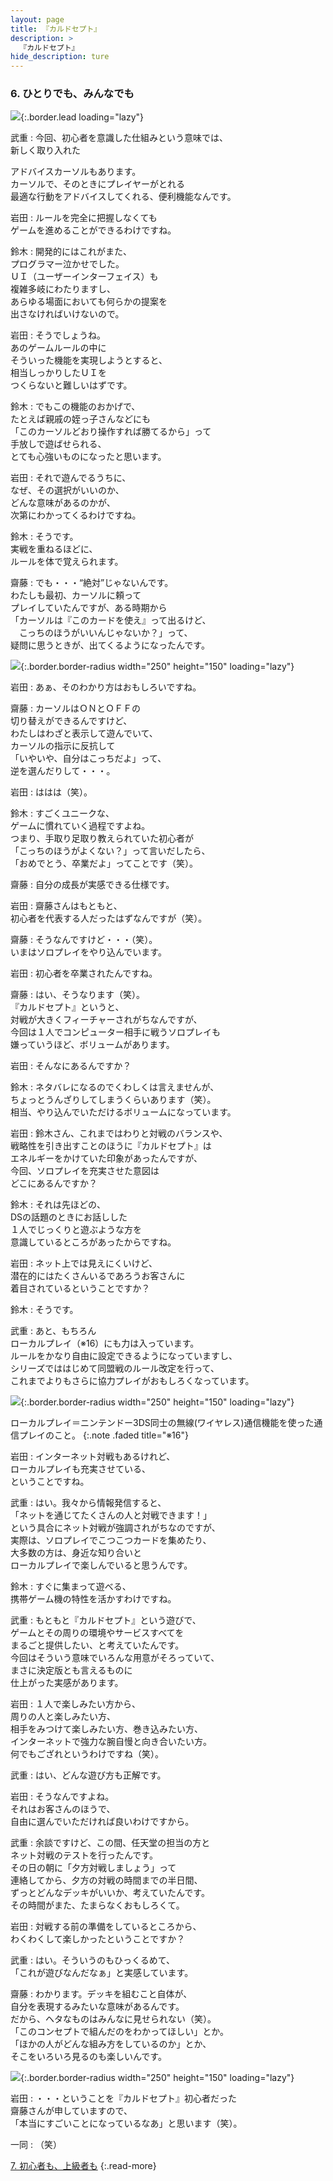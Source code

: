 ```yaml
---
layout: page
title: 『カルドセプト』
description: >
  『カルドセプト』
hide_description: ture
---
```


### 6. ひとりでも、みんなでも

![](/interviews/jp/3ds/acbj/vol1/img/mainvisual6.jpg){:.border.lead loading="lazy"}

武重
: 今回、初心者を意識した仕組みという意味では、<br>新しく取り入れた

アドバイスカーソルもあります。<br>カーソルで、そのときにプレイヤーがとれる<br>最適な行動をアドバイスしてくれる、便利機能なんです。

岩田
: ルールを完全に把握しなくても<br>ゲームを進めることができるわけですね。

鈴木
: 開発的にはこれがまた、<br>プログラマー泣かせでした。<br>ＵＩ（ユーザーインターフェイス）も<br>複雑多岐にわたりますし、<br>あらゆる場面においても何らかの提案を<br>出さなければいけないので。

岩田
: そうでしょうね。<br>あのゲームルールの中に<br>そういった機能を実現しようとすると、<br>相当しっかりしたＵＩを<br>つくらないと難しいはずです。

鈴木
: でもこの機能のおかげで、<br>たとえば親戚の姪っ子さんなどにも<br>「このカーソルどおり操作すれば勝てるから」って<br>手放しで遊ばせられる、<br>とても心強いものになったと思います。

岩田
: それで遊んでるうちに、<br>なぜ、その選択がいいのか、<br>どんな意味があるのかが、<br>次第にわかってくるわけですね。

鈴木
: そうです。<br>実戦を重ねるほどに、<br>ルールを体で覚えられます。

齋藤
: でも・・・“絶対”じゃないんです。<br>わたしも最初、カーソルに頼って<br>プレイしていたんですが、ある時期から<br>「カーソルは『このカードを使え』って出るけど、<br>　こっちのほうがいいんじゃないか？」って、<br>疑問に思うときが、出てくるようになったんです。

![](/interviews/jp/3ds/acbj/vol1/img/photo15.jpg){:.border.border-radius width="250" height="150"  loading="lazy"}

岩田
: あぁ、そのわかり方はおもしろいですね。

齋藤
: カーソルはＯＮとＯＦＦの<br>切り替えができるんですけど、<br>わたしはわざと表示して遊んでいて、<br>カーソルの指示に反抗して<br>「いやいや、自分はこっちだよ」って、<br>逆を選んだりして・・・。

岩田
: ははは（笑）。

鈴木
: すごくユニークな、<br>ゲームに慣れていく過程ですよね。<br>つまり、手取り足取り教えられていた初心者が<br>「こっちのほうがよくない？」って言いだしたら、<br>「おめでとう、卒業だよ」ってことです（笑）。

齋藤
: 自分の成長が実感できる仕様です。

岩田
: 齋藤さんはもともと、<br>初心者を代表する人だったはずなんですが（笑）。

齋藤
: そうなんですけど・・・（笑）。<br>いまはソロプレイをやり込んでいます。

岩田
: 初心者を卒業されたんですね。

齋藤
: はい、そうなります（笑）。<br>『カルドセプト』というと、<br>対戦が大きくフィーチャーされがちなんですが、<br>今回は１人でコンピューター相手に戦うソロプレイも<br>嫌っていうほど、ボリュームがあります。

岩田
: そんなにあるんですか？

鈴木
: ネタバレになるのでくわしくは言えませんが、<br>ちょっとうんざりしてしまうくらいあります（笑）。<br>相当、やり込んでいただけるボリュームになっています。

岩田
: 鈴木さん、これまではわりと対戦のバランスや、<br>戦略性を引き出すことのほうに『カルドセプト』は<br>エネルギーをかけていた印象があったんですが、<br>今回、ソロプレイを充実させた意図は<br>どこにあるんですか？

鈴木
: それは先ほどの、<br>DSの話題のときにお話しした<br>１人でじっくりと遊ぶような方を<br>意識しているところがあったからですね。

岩田
: ネット上では見えにくいけど、<br>潜在的にはたくさんいるであろうお客さんに<br>着目されているということですか？

鈴木
: そうです。

武重
: あと、もちろん<br>ローカルプレイ（※16）にも力は入っています。<br>ルールをかなり自由に設定できるようになっていますし、<br>シリーズでははじめて同盟戦のルール改定を行って、<br>これまでよりもさらに協力プレイがおもしろくなっています。

![](/interviews/jp/3ds/acbj/vol1/img/photo16.jpg){:.border.border-radius width="250" height="150"  loading="lazy"}


ローカルプレイ＝ニンテンドー3DS同士の無線(ワイヤレス)通信機能を使った通信プレイのこと。
{:.note .faded title="※16"}

岩田
: インターネット対戦もあるけれど、<br>ローカルプレイも充実させている、<br>ということですね。

武重
: はい。我々から情報発信すると、<br>「ネットを通じてたくさんの人と対戦できます！」<br>という具合にネット対戦が強調されがちなのですが、<br>実際は、ソロプレイでこつこつカードを集めたり、<br>大多数の方は、身近な知り合いと<br>ローカルプレイで楽しんでいると思うんです。

鈴木
: すぐに集まって遊べる、<br>携帯ゲーム機の特性を活かすわけですね。

武重
: もともと『カルドセプト』という遊びで、<br>ゲームとその周りの環境やサービスすべてを<br>まるごと提供したい、と考えていたんです。<br>今回はそういう意味でいろんな用意がそろっていて、<br>まさに決定版とも言えるものに<br>仕上がった実感があります。

岩田
: １人で楽しみたい方から、<br>周りの人と楽しみたい方、<br>相手をみつけて楽しみたい方、巻き込みたい方、<br>インターネットで強力な腕自慢と向き合いたい方。<br>何でもござれというわけですね（笑）。

武重
: はい、どんな遊び方も正解です。

岩田
: そうなんですよね。<br>それはお客さんのほうで、<br>自由に選んでいただければ良いわけですから。

武重
: 余談ですけど、この間、任天堂の担当の方と<br>ネット対戦のテストを行ったんです。<br>その日の朝に「夕方対戦しましょう」って<br>連絡してから、夕方の対戦の時間までの半日間、<br>ずっとどんなデッキがいいか、考えていたんです。<br>その時間がまた、たまらなくおもしろくて。

岩田
: 対戦する前の準備をしているところから、<br>わくわくして楽しかったということですか？

武重
: はい。そういうのもひっくるめて、<br>「これが遊びなんだなぁ」と実感しています。

齋藤
: わかります。デッキを組むこと自体が、<br>自分を表現するみたいな意味があるんです。<br>だから、ヘタなものはみんなに見せられない（笑）。<br>「このコンセプトで組んだのをわかってほしい」とか。<br>「ほかの人がどんな組み方をしているのか」とか、<br>そこをいろいろ見るのも楽しいんです。

![](/interviews/jp/3ds/acbj/vol1/img/photo17.jpg){:.border.border-radius width="250" height="150"  loading="lazy"}

岩田
: ・・・ということを『カルドセプト』初心者だった<br>齋藤さんが申していますので、<br>「本当にすごいことになっているなあ」と思います（笑）。

一同
: （笑）


[7. 初心者も、上級者も](7.md)
{:.read-more}
